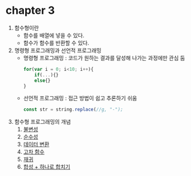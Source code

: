 # chapter 3
1. 함수형이란
    + 함수를 배열에 넣을 수 있다. 
    + 함수가 함수를 반환할 수 있다.
2. 명령형 프로그래밍과 선언적 프로그래밍
    + 명령형 프로그래밍 : 코드가 원하는 결과를 달성해 나가는 과정에만 관심 둠
        ```js
        for(var i = 0; i<10; i++){
            if(...){}
            else{}
        }
        ```
    + 선언적 프로그래밍 : 접근 방법이 쉽고 추론하기 쉬움
        ```js
        const str = string.replace(//g, "-");
        ```
3. 함수형 프로그래밍의 개념
    1. [불변성](https://github.com/luster1031/Learning-react_practice/tree/main/chapter-03/03_immutability)
    2. [순수성](https://github.com/luster1031/Learning-react_practice/tree/main/chapter-03/04_pure-function)
    3. [데이터 변환](https://github.com/luster1031/Learning-react_practice/tree/main/chapter-03/05_transforming-data)
    4. [고차 함수](https://github.com/luster1031/Learning-react_practice/tree/main/chapter-03/06_higher-order-functions)
    5. [재귀](https://github.com/luster1031/Learning-react_practice/tree/main/chapter-03/07_recursion)
    6. [합성 + 하나로 합치기](https://github.com/luster1031/Learning-react_practice/tree/main/chapter-03/08_composition)
   